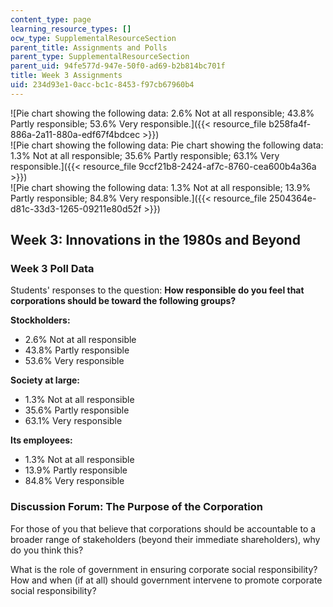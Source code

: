 ```yaml
---
content_type: page
learning_resource_types: []
ocw_type: SupplementalResourceSection
parent_title: Assignments and Polls
parent_type: SupplementalResourceSection
parent_uid: 94fe577d-947e-50f0-ad69-b2b814bc701f
title: Week 3 Assignments
uid: 234d93e1-0acc-bc1c-8453-f97cb67960b4
---
```


![Pie chart showing the following data: 2.6% Not at all responsible; 43.8% Partly responsible; 53.6% Very responsible.]({{< resource_file b258fa4f-886a-2a11-880a-edf67f4bdcec >}})  
![Pie chart showing the following data: Pie chart showing the following data: 1.3% Not at all responsible; 35.6% Partly responsible; 63.1% Very responsible.]({{< resource_file 9ccf21b8-2424-af7c-8760-cea600b4a36a >}})  
![Pie chart showing the following data: 1.3% Not at all responsible; 13.9% Partly responsible; 84.8% Very responsible.]({{< resource_file 2504364e-d81c-33d3-1265-09211e80d52f >}})

Week 3: Innovations in the 1980s and Beyond
-------------------------------------------

### Week 3 Poll Data

Students' responses to the question: **How responsible do you feel that corporations should be toward the following groups?**

**Stockholders:**

*   2.6% Not at all responsible
*   43.8% Partly responsible
*   53.6% Very responsible

**Society at large:**

*   1.3% Not at all responsible
*   35.6% Partly responsible
*   63.1% Very responsible

**Its employees:**

*   1.3% Not at all responsible
*   13.9% Partly responsible
*   84.8% Very responsible

### Discussion Forum: The Purpose of the Corporation

For those of you that believe that corporations should be accountable to a broader range of stakeholders (beyond their immediate shareholders), why do you think this?

What is the role of government in ensuring corporate social responsibility? How and when (if at all) should government intervene to promote corporate social responsibility?